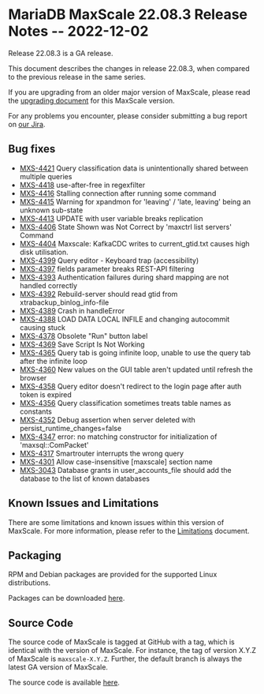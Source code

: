 # MariaDB MaxScale 22.08.3 Release Notes -- 2022-12-02

Release 22.08.3 is a GA release.

This document describes the changes in release 22.08.3, when compared to the
previous release in the same series.

If you are upgrading from an older major version of MaxScale, please read the
[upgrading document](../Upgrading/Upgrading-To-MaxScale-22.08.md) for
this MaxScale version.

For any problems you encounter, please consider submitting a bug
report on [our Jira](https://jira.mariadb.org/projects/MXS).

## Bug fixes

* [MXS-4421](https://jira.mariadb.org/browse/MXS-4421) Query classification data is unintentionally shared between multiple queries
* [MXS-4418](https://jira.mariadb.org/browse/MXS-4418) use-after-free in regexfilter
* [MXS-4416](https://jira.mariadb.org/browse/MXS-4416) Stalling connection after running some command
* [MXS-4415](https://jira.mariadb.org/browse/MXS-4415) Warning for xpandmon for 'leaving' / 'late, leaving' being an unknown sub-state
* [MXS-4413](https://jira.mariadb.org/browse/MXS-4413) UPDATE with user variable breaks replication
* [MXS-4406](https://jira.mariadb.org/browse/MXS-4406) State Shown was Not Correct by 'maxctrl list servers' Command
* [MXS-4404](https://jira.mariadb.org/browse/MXS-4404) Maxscale: KafkaCDC writes to current_gtid.txt causes high disk utilisation.
* [MXS-4399](https://jira.mariadb.org/browse/MXS-4399) Query editor - Keyboard trap (accessibility)
* [MXS-4397](https://jira.mariadb.org/browse/MXS-4397) fields parameter breaks REST-API filtering
* [MXS-4393](https://jira.mariadb.org/browse/MXS-4393) Authentication failures during shard mapping are not handled correctly
* [MXS-4392](https://jira.mariadb.org/browse/MXS-4392) Rebuild-server should read gtid from xtrabackup_binlog_info-file
* [MXS-4389](https://jira.mariadb.org/browse/MXS-4389) Crash in handleError
* [MXS-4388](https://jira.mariadb.org/browse/MXS-4388) LOAD DATA LOCAL INFILE and changing autocommit causing stuck
* [MXS-4378](https://jira.mariadb.org/browse/MXS-4378) Obsolete "Run" button label
* [MXS-4369](https://jira.mariadb.org/browse/MXS-4369) Save Script Is Not Working
* [MXS-4365](https://jira.mariadb.org/browse/MXS-4365) Query tab is going infinite loop, unable to use the query tab after the infinite loop
* [MXS-4360](https://jira.mariadb.org/browse/MXS-4360) New values on the GUI table aren't updated until refresh the browser
* [MXS-4358](https://jira.mariadb.org/browse/MXS-4358) Query editor doesn't redirect to the login page after auth token is expired
* [MXS-4356](https://jira.mariadb.org/browse/MXS-4356) Query classification sometimes treats table names as constants
* [MXS-4352](https://jira.mariadb.org/browse/MXS-4352) Debug assertion when server deleted with persist_runtime_changes=false
* [MXS-4347](https://jira.mariadb.org/browse/MXS-4347)  error: no matching constructor for initialization of 'maxsql::ComPacket'
* [MXS-4317](https://jira.mariadb.org/browse/MXS-4317) Smartrouter interrupts the wrong query
* [MXS-4301](https://jira.mariadb.org/browse/MXS-4301) Allow case-insensitive [maxscale] section name
* [MXS-3043](https://jira.mariadb.org/browse/MXS-3043) Database grants in user_accounts_file should add the database to the list of known databases

## Known Issues and Limitations

There are some limitations and known issues within this version of MaxScale.
For more information, please refer to the [Limitations](../About/Limitations.md) document.

## Packaging

RPM and Debian packages are provided for the supported Linux distributions.

Packages can be downloaded [here](https://mariadb.com/downloads/#mariadb_platform-mariadb_maxscale).

## Source Code

The source code of MaxScale is tagged at GitHub with a tag, which is identical
with the version of MaxScale. For instance, the tag of version X.Y.Z of MaxScale
is `maxscale-X.Y.Z`. Further, the default branch is always the latest GA version
of MaxScale.

The source code is available [here](https://github.com/mariadb-corporation/MaxScale).
